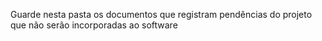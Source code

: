 Guarde nesta pasta os documentos que registram pendências do projeto que não serão incorporadas ao software
